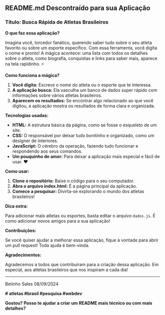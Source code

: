 ## **README.md Descontraído para sua Aplicação**

### **Título: Busca Rápida de Atletas Brasileiros** 

**O que faz essa aplicação?**

Imagina você, torcedor fanático, querendo saber tudo sobre o seu atleta favorito ou sobre um esporte específico. Com essa ferramenta, você digita o nome e pronto! A mágica acontece: uma lista com todos os detalhes sobre o atleta, como biografia, conquistas e links para saber mais, aparece na tela rapidinho. ⚡

**Como funciona a mágica?**

1. **Você digita:** Escreve o nome do atleta ou o esporte que te interessa.
2. **A aplicação busca:** Ela vasculha um banco de dados super rápido com informações sobre vários atletas brasileiros.
3. **Aparecem os resultados:** Se encontrar algo relacionado ao que você digitou, a aplicação mostra os resultados de forma clara e organizada.

**Tecnologias usadas:**

* **HTML:** A estrutura básica da página, como se fosse o esqueleto de um site.
* **CSS:** O responsável por deixar tudo bonitinho e organizado, como um designer de interiores.
* **JavaScript:** O cérebro da operação, fazendo tudo funcionar e respondendo aos seus comandos.
* **Um pouquinho de amor:** Para deixar a aplicação mais especial e fácil de usar. ❤️

**Como usar:**

1. **Clone o repositório:** Baixe o código para o seu computador.
2. **Abra o arquivo index.html:** É a página principal da aplicação.
3. **Comece a pesquisar:** Divirta-se explorando o mundo dos atletas brasileiros!

**Dica extra:**

Para adicionar mais atletas ou esportes, basta editar o arquivo `dados.js`. É como adicionar novos amigos para a sua aplicação!

**Contribuições:**

Se você quiser ajudar a melhorar essa aplicação, fique à vontade para abrir um pull request! Toda ajuda é bem-vinda. 

**Agradecimentos:**

Agradecemos a todos que contribuíram para a criação dessa aplicação. Em especial, aos atletas brasileiros que nos inspiram a cada dia! 

---

Betinho Sales
08/09/2024

**# atletas #brasil #pesquisa #webdev**

**Gostou? Posso te ajudar a criar um README mais técnico ou com mais detalhes?** 
